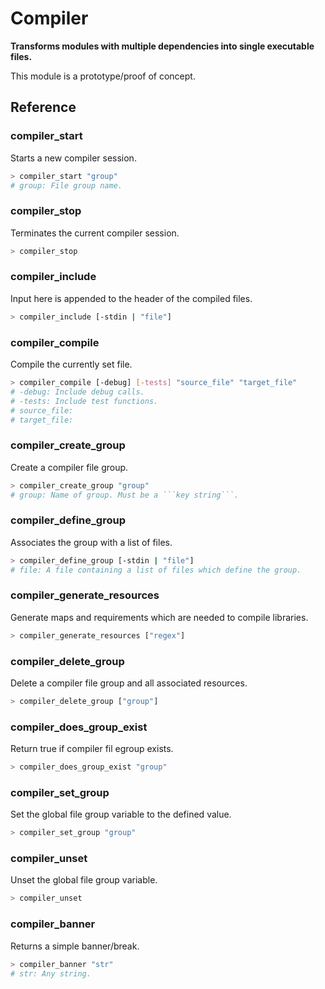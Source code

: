 # Compiler
**Transforms modules with multiple dependencies into single executable files.**

This module is a prototype/proof of concept.



## Reference


### compiler_start
Starts a new compiler session.
```bash
> compiler_start "group"
# group: File group name.
```

### compiler_stop
Terminates the current compiler session.
```bash
> compiler_stop
```

### compiler_include
Input here is appended to the header of the compiled files.
```bash
> compiler_include [-stdin | "file"]
```

### compiler_compile
Compile the currently set file.
```bash
> compiler_compile [-debug] [-tests] "source_file" "target_file"
# -debug: Include debug calls.
# -tests: Include test functions.
# source_file:
# target_file:
```

### compiler_create_group
Create a compiler file group.
```bash
> compiler_create_group "group"
# group: Name of group. Must be a ```key string```.
```

### compiler_define_group
Associates the group with a list of files.
```bash
> compiler_define_group [-stdin | "file"]
# file: A file containing a list of files which define the group.
```

### compiler_generate_resources
Generate maps and requirements which are needed to compile libraries.
```bash
> compiler_generate_resources ["regex"]
```

### compiler_delete_group
Delete a compiler file group and all associated resources.
```bash
> compiler_delete_group ["group"]
```

### compiler_does_group_exist
Return true if compiler fil egroup exists.
```bash
> compiler_does_group_exist "group"
```

### compiler_set_group
Set the global file group variable to the defined value.
```bash
> compiler_set_group "group"
```

### compiler_unset
Unset the global file group variable.
```bash
> compiler_unset
```

### compiler_banner
Returns a simple banner/break.
```bash
> compiler_banner "str"
# str: Any string.
```

